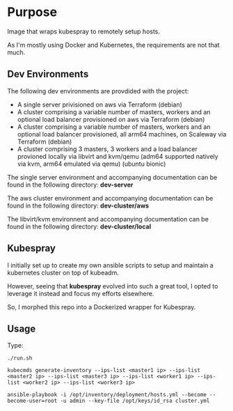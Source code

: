 # Purpose

Image that wraps kubespray to remotely setup hosts.

As I'm mostly using Docker and Kubernetes, the requirements are not that much.

## Dev Environments

The following dev environments are provdided with the project:

- A single server privisioned on aws via Terraform (debian)
- A cluster comprising a variable number of masters, workers and an optional load balancer provisioned on aws via Terraform (debian)
- A cluster comprising a variable number of masters, workers and an optional load balancer provisioned, all arm64 machines, on Scaleway via Terraform (debian)
- A cluster comprising 3 masters, 3 workers and a load balancer provioned locally via libvirt and kvm/qemu (adm64 supported natively via kvm, arm64 emulated via qemu) (ubuntu bionic)

The single server environment and accompanying documentation can be found in the following directory: **dev-server**

The aws cluster environment and accompanying documentation can be found in the following directory: **dev-cluster/aws**

The libvirt/kvm environnent and accompanying documentation can be found in the following directory: **dev-cluster/local**

## Kubespray

I initially set up to create my own ansible scripts to setup and maintain a kubernetes cluster on top of kubeadm.

However, seeing that **kubespray** evolved into such a great tool, I opted to leverage it instead and focus my efforts elsewhere.

So, I morphed this repo into a Dockerized wrapper for Kubespray.

## Usage

Type:

```
./run.sh

kubecmds generate-inventory --ips-list <master1 ip> --ips-list <master2 ip> --ips-list <master3 ip> --ips-list <worker1 ip> --ips-list <worker2 ip> --ips-list <worker3 ip>

ansible-playbook -i /opt/inventory/deployment/hosts.yml --become --become-user=root -u admin --key-file /opt/keys/id_rsa cluster.yml
```

